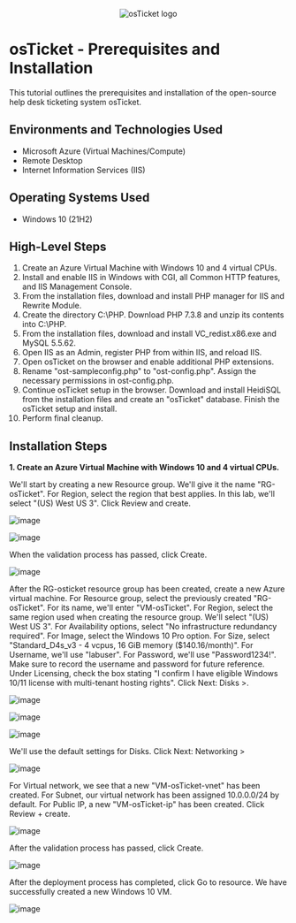 <p align="center">
<img src="https://i.imgur.com/Clzj7Xs.png" alt="osTicket logo"/>
</p>

<h1>osTicket - Prerequisites and Installation</h1>
This tutorial outlines the prerequisites and installation of the open-source help desk ticketing system osTicket.<br />

<h2>Environments and Technologies Used</h2>

- Microsoft Azure (Virtual Machines/Compute)
- Remote Desktop
- Internet Information Services (IIS)

<h2>Operating Systems Used </h2>

- Windows 10</b> (21H2)

<h2>High-Level Steps</h2>

1. Create an Azure Virtual Machine with Windows 10 and 4 virtual CPUs.
2. Install and enable IIS in Windows with CGI, all Common HTTP features, and IIS Management Console.
3. From the installation files, download and install PHP manager for IIS and Rewrite Module.
4. Create the directory C:\PHP. Download PHP 7.3.8 and unzip its contents into C:\PHP.
5. From the installation files, download and install VC_redist.x86.exe and MySQL 5.5.62.
6. Open IIS as an Admin, register PHP from within IIS, and reload IIS.
7. Open osTicket on the browser and enable additional PHP extensions.
8. Rename "ost-sampleconfig.php" to "ost-config.php". Assign the necessary permissions in ost-config.php.
9. Continue osTicket setup in the browser. Download and install HeidiSQL from the installation files and create an "osTicket" database. Finish the osTicket setup and install.
10. Perform final cleanup.
   
<h2>Installation Steps</h2>

**1. Create an Azure Virtual Machine with Windows 10 and 4 virtual CPUs.**
<p>
We'll start by creating a new Resource group. We'll give it the name "RG-osTicket". For Region, select the region that best applies. In this lab, we'll select "(US) West US 3". Click Review and create. 
</p>

![image](https://github.com/marbienjimeno/osticket-prereqs/assets/29347863/27a982cb-a64e-4cb3-a7fc-54e64d3f23e1)

![image](https://github.com/marbienjimeno/osticket-prereqs/assets/29347863/cb803f19-eb6f-45bf-9b0f-b66231d45e66)

<p>
   When the validation process has passed, click Create. 
</p>

![image](https://github.com/marbienjimeno/osticket-prereqs/assets/29347863/74540534-613e-4c5f-b500-5b1ac3f2bd68)

<p>
   After the RG-osticket resource group has been created, create a new Azure virtual machine. For Resource group, select the previously created "RG-osTicket". For its name, we'll enter "VM-osTicket". For Region, select the same region used when creating the resource group. We'll select "(US) West US 3". For Availability options, select "No infrastructure redundancy required". For Image, select the Windows 10 Pro option. For Size, select "Standard_D4s_v3 - 4 vcpus, 16 GiB memory ($140.16/month)". For Username, we'll use "labuser". For Password, we'll use "Password1234!". Make sure to record the username and password for future reference. Under Licensing, check the box stating "I confirm I have eligible Windows 10/11 license with multi-tenant hosting rights". Click Next: Disks >.
</p>  

![image](https://github.com/marbienjimeno/osticket-prereqs/assets/29347863/7cfa368a-c3e3-4bff-96e5-103c63af9c79)

![image](https://github.com/marbienjimeno/osticket-prereqs/assets/29347863/2850135f-c5f0-4014-a1cb-47d7b9269adf)

![image](https://github.com/marbienjimeno/osticket-prereqs/assets/29347863/edcf5284-3b61-4788-9105-08271851c674)

<p>
We'll use the default settings for Disks. Click Next: Networking >
</p>

![image](https://github.com/marbienjimeno/osticket-prereqs/assets/29347863/a1a6f2d7-fa0b-4729-b86e-65121f4e0d1b)

<p>
   For Virtual network, we see that a new "VM-osTicket-vnet" has been created. For Subnet, our virtual network has been assigned 10.0.0.0/24 by default. For Public IP, a new "VM-osTicket-ip" has been created. Click Review + create.  
</p>

![image](https://github.com/marbienjimeno/osticket-prereqs/assets/29347863/2923e97d-3fee-4752-aed6-eb4e0d12291e)

<p>
   After the validation process has passed, click Create. 
</p>

![image](https://github.com/marbienjimeno/osticket-prereqs/assets/29347863/58e679da-f36b-4c63-9775-0f88aaf96dcc)

<p>
   After the deployment process has completed, click Go to resource. We have successfully created a new Windows 10 VM. 
</p>

![image](https://github.com/marbienjimeno/osticket-prereqs/assets/29347863/2974be59-469d-47cb-a982-3e385b6e6844)


